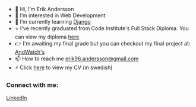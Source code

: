 - 👋 Hi, I’m Erik Andersson
- 👀 I’m interested in Web Development
- 🌱 I’m currently learning [Django](https://www.djangoproject.com/)
- ⭐️ I've recently graduated from Code Institute's Full Stack Diploma. You can view my diploma [here](https://www.credential.net/82f07edc-cf0a-4a67-9859-f24807bc3aa6)
- :point_right: I'm awaiting my final grade but you can checkout my final project at: [AndWatch's](/erikandersson96/portfolio-project-five)
- 📫 How to reach me erik96.andersson@gmail.com
- :zap: Click [here](https://github.com/erikandersson96/cv/blob/main/cv.pdf) to view my CV (in swedish)

### Connect with me:

[LinkedIn](https://www.linkedin.com/in/erikhopemedia/)

<!---
erikandersson96/erikandersson96 is a ✨ special ✨ repository because its `README.md` (this file) appears on your GitHub profile.
You can click the Preview link to take a look at your changes.
--->
